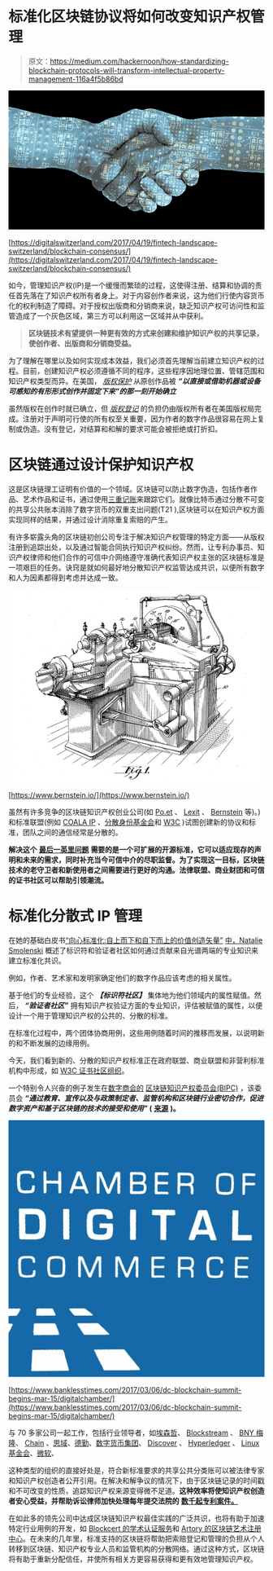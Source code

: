 # 标准化区块链协议将如何改变知识产权管理

> 原文：<https://medium.com/hackernoon/how-standardizing-blockchain-protocols-will-transform-intellectual-property-management-116a4f5b86bd>

![](img/bd520b7a88834b8501140b94122a44dc.png)

[https://digitalswitzerland.com/2017/04/19/fintech-landscape-switzerland/blockchain-consensus/](https://digitalswitzerland.com/2017/04/19/fintech-landscape-switzerland/blockchain-consensus/)

如今，管理知识产权(IP)是一个缓慢而繁琐的过程，这使得注册、结算和协调的责任首先落在了知识产权所有者身上。对于内容创作者来说，这为他们行使内容货币化的权利制造了障碍。对于授权出版商和分销商来说，缺乏知识产权可访问性和监管造成了一个灰色区域，第三方可以利用这一区域并从中获利。

> **区块链技术有望提供一种更有效的方式来创建和维护知识产权的共享记录，使创作者、出版商和分销商受益。**

为了理解在哪里以及如何实现成本效益，我们必须首先理解当前建立知识产权的过程。目前，创建知识产权必须遵循不同的程序，这些程序因地理位置、管辖范围和知识产权类型而异。在美国， [*版权保护*](https://www.copyright.gov/help/faq/faq-general.html#what) 从原创作品被 ***“以直接或借助机器或设备可感知的有形形式创作并固定下来”的那一刻开始确立***

虽然版权在创作时就已确立，但 [*版权登记*](https://www.copyright.gov/registration/) 的负担仍由版权所有者在美国版权局完成。注册对于声明可行使的所有权至关重要，因为作者的数字作品很容易在网上复制或伪造。没有登记，对结算和和解的要求可能会被拒绝或打折扣。

# 区块链通过设计保护知识产权

这是区块链理工证明有价值的一个领域。区块链可以防止数字伪造，包括作者作品、艺术作品和证书，通过使用[三重记账](https://www.quora.com/What-is-Triple-Ledger-Accounting)来跟踪它们。就像比特币通过分散不可变的共享公共账本消除了数字货币的双重支出问题(T21 ),区块链可以在知识产权方面实现同样的结果，并通过设计消除重复索赔的产生。

有许多崭露头角的区块链初创公司专注于解决知识产权管理的特定方面——从版权注册到追踪出处，以及通过智能合同执行知识产权纠纷。然而，让专利办事员、知识产权律师和他们合作的可信中介网络遵守准确代表知识产权主张的区块链标准是一项艰巨的任务。诀窍是就如何最好地分散知识产权监管达成共识，以便所有数字和人为因素都得到考虑并达成一致。

![](img/8461afaf54e38cb7776dd6bc9982e530.png)

[https://www.bernstein.io/](https://www.bernstein.io/)

虽然有许多竞争的区块链知识产权创业公司(如 [Po.et](https://www.po.et/) 、 [Lexit](https://www.lexit.com/) 、 [Bernstein](https://www.bernstein.io/) 等)。)和标准联盟(例如 [COALA IP](https://www.coalaip.org/) 、[分散身份基金会](https://identity.foundation/)和 [W3C](https://www.w3.org/) )试图创建新的协议和标准，团队之间的通信经常是分散的。

**解决这个** [**最后一英里问题**](https://en.wikipedia.org/wiki/Last_mile) **需要的是一个可扩展的开源标准，它可以适应现存的声明和未来的需求，同时补充当今可信中介的尽职监督。为了实现这一目标，区块链技术的老守卫者和新使用者之间需要进行更好的沟通。法律联盟、商业财团和可信的证书社区可以帮助引领潮流。**

# 标准化分散式 IP 管理

在她的基础白皮书[“向心标准化:自上而下和自下而上的价值创造矢量”](/learning-machine-blog/centripetal-standardization-cc33e23a1acb) [中，Natalie Smolenski](https://www.linkedin.com/in/nataliesmolenski) 概述了标识符和验证者社区如何通过贡献来自光谱两端的专业知识来建立标准化共识。

例如，作者、艺术家和发明家确定他们的数字作品应该考虑的相关属性。

基于他们的专业经验，这个 ***【标识符社区】*** 集体地为他们领域内的属性赋值。然后， ***“验证者社区”*** 拥有知识产权验证方面的专业知识，评估被赋值的属性，以便设计一个用于管理知识产权的公共的、分散的标准。

在标准化过程中，两个团体协商用例，这些用例随着时间的推移而发展，以说明新的和不断发展的边缘用例。

今天，我们看到新的、分散的知识产权标准正在政府联盟、商业联盟和非营利标准机构中形成，如 [W3C 证书社区组织](https://www.w3.org/community/credentials/)。

一个特别令人兴奋的例子发生在[数字商会的](https://digitalchamber.org/) [区块链知识产权委员会(BIPC)](https://digitalchamber.org/initiatives/blockchain-intellectual-property-council/) ，该委员会 ***“通过教育、宣传以及与政策制定者、监管机构和区块链行业密切合作，促进数字资产和基于区块链的技术的接受和使用”* (** [**来源**](https://digitalchamber.org/wp-content/uploads/2018/03/Blockchain-Intellectual-Property-Council-White-Paper-Electronic-FINAL.pdf) **)。**

![](img/0a27fe8071f6c9398f2e58c0da5cd621.png)

[https://www.banklesstimes.com/2017/03/06/dc-blockchain-summit-begins-mar-15/digitalchamber/](https://www.banklesstimes.com/2017/03/06/dc-blockchain-summit-begins-mar-15/digitalchamber/)

与 70 多家公司一起工作，包括行业领导者，如[埃森哲](https://www.accenture.com/us-en)、 [Blockstream](https://blockstream.com/) 、 [BNY 梅隆](https://www.bnymellon.com)、 [Chain](https://chain.com/) 、[思域](https://www.civic.com/)、[德勤](https://www2.deloitte.com/us/en/)、[数字货币集团](https://dcg.co/)、 [Discover](https://www.discover.com/) 、 [Hyperledger](https://www.hyperledger.org) 、 [Linux 基金会](https://www.linuxfoundation.org/)、[微软](https://www.microsoft.com/en-us/)、

这种类型的组织的直接好处是，符合新标准要求的共享公共分类账可以被法律专家和知识产权创造者公开引用。在解决和解争议的情况下，由于区块链记录的时间戳和不可改变的性质，追踪知识产权来源变得微不足道。**这种效率将使知识产权创造者安心受益，并帮助诉讼律师加快处理每年提交法院的** [**数千起专利案件。**](https://www.pwc.com/us/en/forensic-services/publications/assets/2014-patent-litigation-study.pdf)

在如此多的领先公司中达成区块链知识产权最佳实践的广泛共识，也将有助于加速特定行业用例的开发，如 [Blockcert 的学术认证服务](https://www.blockcerts.org/)和 [Artory 的区块链艺术注册中心](https://cointelegraph.com/news/blockchain-art-registry-acquires-database-with-info-from-4k-auction-houses)。在未来的几年里，标准支持的区块链将帮助把索赔登记和管理的负担从个人转移到区块链、知识产权专业人员和监管机构的分散网络。通过这种方式，区块链将有助于重新分配信任，并使所有相关方更容易获得和更有效地管理知识产权。